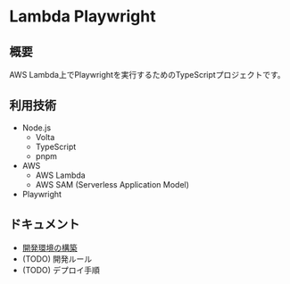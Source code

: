 # Lambda Playwright

## 概要

AWS Lambda上でPlaywrightを実行するためのTypeScriptプロジェクトです。

## 利用技術

- Node.js
  - Volta
  - TypeScript
  - pnpm
- AWS
  - AWS Lambda
  - AWS SAM (Serverless Application Model)
- Playwright

## ドキュメント

- [開発環境の構築](./docs/setup.md)
- (TODO) 開発ルール
- (TODO) デプロイ手順

